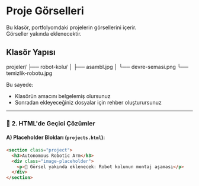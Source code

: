 # Proje Görselleri

Bu klasör, portfolyomdaki projelerin görsellerini içerir.  
Görseller yakında eklenecektir.

## Klasör Yapısı
projeler/
├── robot-kolu/
│ ├── asambl.jpg
│ └── devre-semasi.png
└── temizlik-robotu.jpg

Bu sayede:
- Klasörün amacını belgelemiş olursunuz
- Sonradan ekleyeceğiniz dosyalar için rehber oluşturursunuz

---

### 📌 **2. HTML'de Geçici Çözümler**
#### A) **Placeholder Blokları** (`projects.html`):
```html
<section class="project">
  <h3>Autonomous Robotic Arm</h3>
  <div class="image-placeholder">
    <p>🔧 Görsel yakında eklenecek: Robot kolunun montaj aşaması</p>
  </div>
</section>
